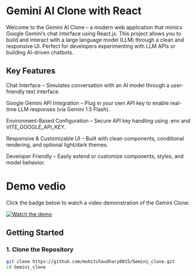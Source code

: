 # Gemini AI Clone with React

Welcome to the Gemini AI Clone – a modern web application that mimics Google Gemini’s chat interface using React.js. This project allows you to build and interact with a large language model (LLM) through a clean and responsive UI. Perfect for developers experimenting with LLM APIs or building AI-driven chatbots.



## Key Features

Chat Interface – Simulates conversation with an AI model through a user-friendly text interface.

Google Gemini API Integration – Plug in your own API key to enable real-time LLM responses (via Gemini 1.5 Flash).

Environment-Based Configuration – Secure API key handling using .env and VITE_GOOGLE_API_KEY.

Responsive & Customizable UI – Built with clean components, conditional rendering, and optional light/dark themes.

Developer Friendly – Easily extend or customize components, styles, and model behavior.


# Demo vedio


Click the badge below to watch a video demonstration of the Gemini Clone:

[![Watch the demo](https://img.shields.io/badge/Watch-Demo%20Video-blue?style=for-the-badge&logo=google-drive)](https://drive.google.com/file/d/19bX-Z8y16IBmf7IlaGeuQ9zSbfhTh5ro/view?usp=drive_link)


## Getting Started

### 1. Clone the Repository

```bash
git clone https://github.com/mohitchaudhary0015/Gemini_clone.git
cd Gemini_clone
